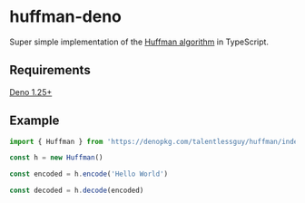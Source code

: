 # huffman-deno

Super simple implementation of the [Huffman algorithm](https://www.programiz.com/dsa/huffman-coding) in TypeScript.

## Requirements

[Deno 1.25+](https://deno.land/manual@v1.25.1/getting_started/installation)

## Example

```ts
import { Huffman } from 'https://denopkg.com/talentlessguy/huffman/index.ts'

const h = new Huffman()

const encoded = h.encode('Hello World')

const decoded = h.decode(encoded)
```
